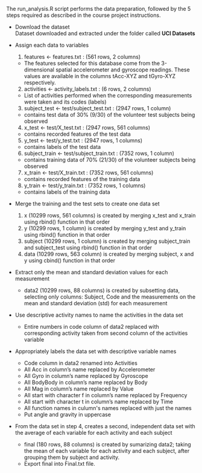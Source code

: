 The run_analysis.R script performs the data preparation, followed by the 5 steps required as described in the course project instructions.

* Download the dataset  
  Dataset downloaded and extracted under the folder called **UCI Datasets**

* Assign each data to variables
  1. features <- features.txt : (561 rows, 2 columns)
    * The features selected for this database come from the 3-dimensional spatial accelerometer and gyroscope readings. These values are available in the columns tAcc-XYZ and tGyro-XYZ respectively.
  2. activities <- activity_labels.txt : (6 rows, 2 columns)
    * List of activities performed when the corresponding measurements were taken and its codes (labels)
  3. subject_test <- test/subject_test.txt : (2947 rows, 1 column)
    * contains test data of 30% (9/30) of the volunteer test subjects being observed
  4. x_test <- test/X_test.txt : (2947 rows, 561 columns)
    * contains recorded features of the test data
  5. y_test <- test/y_test.txt : (2947 rows, 1 columns)
    * contains labels of the test data
  6. subject_train <- test/subject_train.txt : (7352 rows, 1 column)
    * contains training data of 70% (21/30) of the volunteer subjects being observed
  7. x_train <- test/X_train.txt : (7352 rows, 561 columns)
    * contains recorded features of the training data
  8. y_train <- test/y_train.txt : (7352 rows, 1 columns)
    * contains labels of the training data

* Merge the training and the test sets to create one data set
  1. x (10299 rows, 561 columns) is created by merging x_test and x_train using rbind() function in that order
  2. y (10299 rows, 1 column) is created by merging y_test and y_train using rbind() function in that order
  3. subject (10299 rows, 1 column) is created by merging subject_train and subject_test using rbind() function in that order
  4. data (10299 rows, 563 column) is created by merging subject, x and y using cbind() function in that order

* Extract only the mean and standard deviation values for each measurement
  * data2 (10299 rows, 88 columns) is created by subsetting data, selecting only columns: Subject, Code and the measurements on the mean and standard deviation (std) for each measurement

* Use descriptive activity names to name the activities in the data set
  * Entire numbers in code column of data2 replaced with corresponding activity taken from second column of the activities variable

* Appropriately labels the data set with descriptive variable names
  * Code column in data2 renamed into Activities
  * All Acc in column’s name replaced by Accelerometer
  * All Gyro in column’s name replaced by Gyroscope
  * All BodyBody in column’s name replaced by Body
  * All Mag in column’s name replaced by Value
  * All start with character f in column’s name replaced by Frequency
  * All start with character t in column’s name replaced by Time
  * All function names in culumn's names replaced with just the names
  * Put angle and gravity in uppercase

* From the data set in step 4, creates a second, independent data set with the average of each variable for each activity and each subject
    * final (180 rows, 88 columns) is created by sumarizing data2; taking the mean of each variable for each activity and each subject, after grouping them by subject and activity.
    * Export final into Final.txt file.
